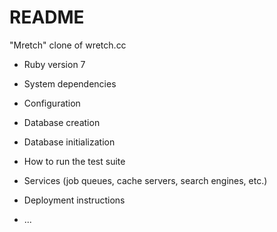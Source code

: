 # README

"Mretch" clone of wretch.cc

- Ruby version 7

- System dependencies

- Configuration

- Database creation

- Database initialization

- How to run the test suite

- Services (job queues, cache servers, search engines, etc.)

- Deployment instructions

- ...
